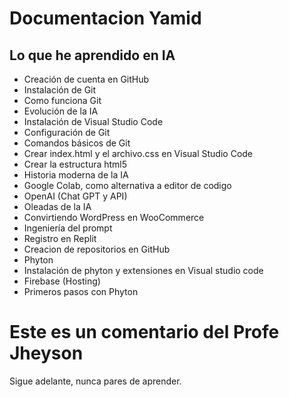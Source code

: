 # Documentacion Yamid
## Lo que he aprendido en IA

* Creación de cuenta en GitHub
* Instalación de Git
* Como funciona Git
* Evolución de la IA
* Instalación de Visual Studio Code
* Configuración de Git
* Comandos básicos de Git
* Crear index.html y el archivo.css en Visual Studio Code
* Crear la estructura html5
* Historia moderna de la IA
* Google Colab, como alternativa a editor de codigo
* OpenAI (Chat GPT y API)
* Oleadas de la IA
* Convirtiendo WordPress en WooCommerce
* Ingeniería del prompt
* Registro en Replit
* Creacion de repositorios en GitHub
* Phyton
* Instalación de phyton y extensiones en Visual studio code
* Firebase (Hosting)
* Primeros pasos con Phyton

# Este es un comentario del Profe Jheyson

Sigue adelante, nunca pares de aprender.


